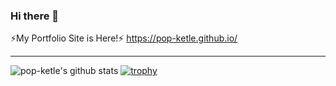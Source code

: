 ### Hi there 👋

⚡My Portfolio Site is Here!⚡ https://pop-ketle.github.io/

---

![pop-ketle's github stats](https://github-readme-stats.vercel.app/api?username=pop-ketle&theme=darcula&show_icons=true&count_private=true)
[![trophy](https://github-profile-trophy.vercel.app/?username=pop-ketle&theme=onedark)](https://github.com/ryo-ma/github-profile-trophy)


<!--
思ったよりカウンターださいのでなし
![Counter](https://profile-counter.glitch.me/pop-ketle/count.svg)
-->

<!--
htmlがトップに来るのが我慢できなかったので使用言語はランキングはなし
<a href="https://github.com/pop-ketle/github-readme-stats">
  <img align="left" src="https://github-readme-stats.vercel.app/api/top-langs/?username=pop-ketle" />
</a>
-->

<!--
**pop-ketle/pop-ketle** is a ✨ _special_ ✨ repository because its `README.md` (this file) appears on your GitHub profile.

Here are some ideas to get you started:

- 🔭 I’m currently working on ...
- 🌱 I’m currently learning ...
- 👯 I’m looking to collaborate on ...
- 🤔 I’m looking for help with ...
- 💬 Ask me about ...
- 📫 How to reach me: ...
- 😄 Pronouns: ...
- ⚡ Fun fact: ...
-->
